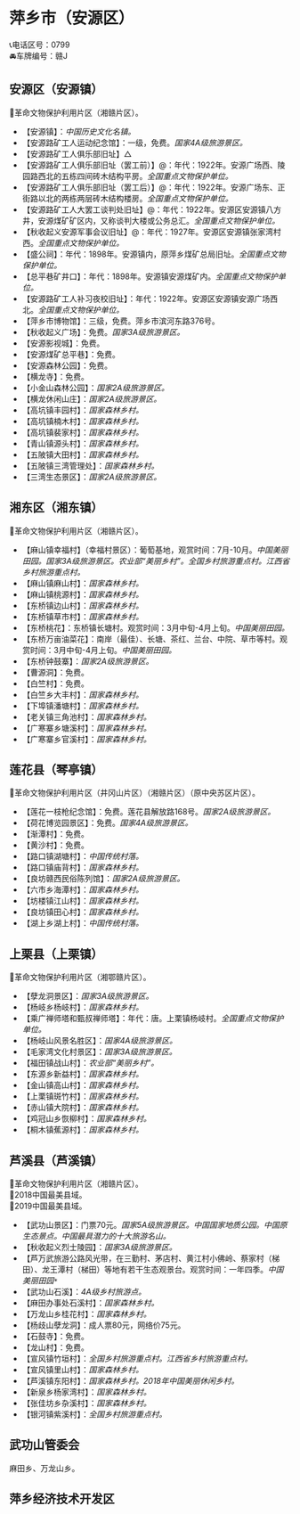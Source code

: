 # 萍乡市（安源区）  
📞电话区号：0799  
🚘车牌编号：赣J  

## 安源区（安源镇）  
🚩革命文物保护利用片区（湘赣片区）。   
* 【安源镇】：*中国历史文化名镇。*  
* 【安源路矿工人运动纪念馆】：一级，免费。*国家4A级旅游景区。*  
* 【安源路矿工人俱乐部旧址】△
* 【安源路矿工人俱乐部旧址（罢工前）】@：年代：1922年。安源广场西、陵园路西北的五栋四间砖木结构平房。*全国重点文物保护单位。*  
* 【安源路矿工人俱乐部旧址（罢工后）】@：年代：1922年。安源广场东、正街路以北的两栋两层砖木结构楼房。*全国重点文物保护单位。*  
* 【安源路矿工人大罢工谈判处旧址】@：年代：1922年。安源区安源镇八方井，安源煤矿矿区内，又称谈判大楼或公务总汇。*全国重点文物保护单位。*  
* 【秋收起义安源军事会议旧址】@：年代：1927年。安源区安源镇张家湾村西。*全国重点文物保护单位。*  
* 【盛公祠】：年代：1898年。安源镇内，原萍乡煤矿总局旧址。*全国重点文物保护单位。*  
* 【总平巷矿井口】：年代：1898年。安源镇安源煤矿内。*全国重点文物保护单位。*  
* 【安源路矿工人补习夜校旧址】：年代：1922年。安源区安源镇安源广场西北。*全国重点文物保护单位。*  
* 【萍乡市博物馆】：三级，免费。萍乡市滨河东路376号。   
* 【秋收起义广场】：免费。*国家3A级旅游景区。*  
* 【安源影视城】：免费。   
* 【安源煤矿总平巷】：免费。   
* 【安源森林公园】：免费。   
* 【横龙寺】：免费。   
* 【小金山森林公园】：*国家2A级旅游景区。*  
* 【横龙休闲山庄】：*国家2A级旅游景区。*  
* 【高坑镇丰园村】：*国家森林乡村。*  
* 【高坑镇楠木村】：*国家森林乡村。*  
* 【高坑镇裴家村】：*国家森林乡村。*  
* 【青山镇源头村】：*国家森林乡村。*  
* 【五陂镇大田村】：*国家森林乡村。*  
* 【五陂镇三湾管理处】：*国家森林乡村。*  
* 【三湾生态景区】：*国家2A级旅游景区。*  

## 湘东区（湘东镇）  
🚩革命文物保护利用片区（湘赣片区）。   
* 【麻山镇幸福村】（幸福村景区）：葡萄基地，观赏时间：7月-10月。*中国美丽田园。国家3A级旅游景区。农业部“美丽乡村”。全国乡村旅游重点村。江西省乡村旅游重点村。*  
* 【麻山镇麻山村】：*国家森林乡村。*  
* 【麻山镇桃源村】：*国家森林乡村。*  
* 【东桥镇边山村】：*国家森林乡村。*  
* 【东桥镇草市村】：*国家森林乡村。*  
* 【东桥桃花】：东桥镇长塘村。观赏时间：3月中旬-4月上旬。*中国美丽田园。*  
* 【东桥万亩油菜花】：南岸（最佳）、长塘、茶红、兰台、中院、草市等村。观赏时间：3月中旬-4月上旬。*中国美丽田园。*  
* 【东桥钟鼓寨】：*国家2A级旅游景区。*  
* 【曹源洞】：免费。   
* 【白竺村】：免费。   
* 【白竺乡大丰村】：*国家森林乡村。*  
* 【下埠镇潘塘村】：*国家森林乡村。*  
* 【老关镇三角池村】：*国家森林乡村。*  
* 【广寒寨乡塘溪村】：*国家森林乡村。*  
* 【广寒寨乡官溪村】：*国家森林乡村。*  

## 莲花县（琴亭镇）  
🚩革命文物保护利用片区（井冈山片区）（湘赣片区）（原中央苏区片区）。   
* 【莲花一枝枪纪念馆】：免费。莲花县解放路168号。*国家2A级旅游景区。*  
* 【荷花博览园景区】：免费。*国家4A级旅游景区。*  
* 【渐潭村】：免费。   
* 【黄沙村】：免费。   
* 【路口镇湖塘村】：*中国传统村落。*  
* 【路口镇庙背村】：*国家森林乡村。*  
* 【良坊赣西民俗陈列馆】：*国家2A级旅游景区。*  
* 【六市乡海潭村】：*国家森林乡村。*  
* 【坊楼镇江山村】：*国家森林乡村。*  
* 【良坊镇田心村】：*国家森林乡村。*    
* 【湖上乡湖上村】：*中国传统村落。*  

## 上栗县（上栗镇）  
🚩革命文物保护利用片区（湘鄂赣片区）。   
  
* 【孽龙洞景区】：*国家3A级旅游景区。*  
* 【杨岐乡杨岐村】：*国家森林乡村。*  
* 【乘广禅师塔和甄叔禅师塔】：年代：唐。上栗镇杨岐村。*全国重点文物保护单位。*  
* 【杨岐山风景名胜区】：*国家4A级旅游景区。*  
* 【毛家湾文化村景区】：*国家3A级旅游景区。*  
* 【福田镇战山村】：*农业部“美丽乡村”。*  
* 【东源乡新益村】：*国家森林乡村。*  
* 【金山镇高山村】：*国家森林乡村。*  
* 【上栗镇斑竹村】：*国家森林乡村。*  
* 【赤山镇大院村】：*国家森林乡村。*  
* 【鸡冠山乡恢柳村】：*国家森林乡村。*  
* 【桐木镇蕉源村】：*国家森林乡村。*  

## 芦溪县（芦溪镇）  
🚩革命文物保护利用片区（湘赣片区）。   
🏅2018中国最美县域。   
🏅2019中国最美县域。   
* 【武功山景区】：门票70元。*国家5A级旅游景区。中国国家地质公园。中国原生态景点。中国最具潜力的十大旅游名山。*  
* 【秋收起义烈士陵园】：*国家3A级旅游景区。*  
* 【芦万武旅游公路风光带，在三勤村、茅店村、黄江村小佛岭、蔡家村（梯田）、龙王潭村（梯田）等地有若干生态观景台。观赏时间：一年四季。*中国美丽田园*`*`  
* 【武功山石溪】：*4A级乡村旅游点。*  
* 【麻田办事处石溪村】：*国家森林乡村。*  
* 【万龙山乡桂花村】：*国家森林乡村。*  
* 【杨歧山孽龙洞】：成人票80元，网络价75元。   
* 【石鼓寺】：免费。   
* 【龙山村】：免费。   
* 【宣风镇竹垣村】：*全国乡村旅游重点村。江西省乡村旅游重点村。*  
* 【宣风镇里山村】：*国家森林乡村。*  
* 【芦溪镇东阳村】：*国家森林乡村。2018年中国美丽休闲乡村。*  
* 【新泉乡杨家湾村】：*国家森林乡村。*  
* 【张佳坊乡杂溪村】：*国家森林乡村。*  
* 【银河镇紫溪村】：*全国乡村旅游重点村。*  

## 武功山管委会  
麻田乡、万龙山乡。   

## 萍乡经济技术开发区  
